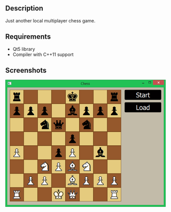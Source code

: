 ## Description
Just another local multiplayer chess game.

## Requirements
- Qt5 library
- Compiler with C++11 support

## Screenshots
![Screen_2](https://raw.githubusercontent.com/alexandear/Chess/master/screenshots/screen_2.png)
